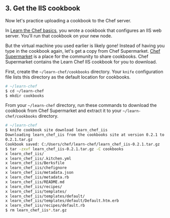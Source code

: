## 3. Get the IIS cookbook

Now let's practice uploading a cookbook to the Chef server.

In [Learn the Chef basics](/tutorials/learn-the-basics/windows/free/), you wrote a cookbook that configures an IIS web server. You'll run that cookbook on your new node.

But the virtual machine you used earlier is likely gone! Instead of having you type in the cookbook again, let's get a copy from Chef Supermarket. [Chef Supermarket](https://supermarket.chef.io/) is a place for the community to share cookbooks. Chef Supermarket contains the Learn Chef IIS cookbook for you to download.

First, create the <code class="file-path">~/learn-chef/cookbooks</code> directory. Your `knife` configuration file lists this directory as the default location for cookbooks.

```bash
# ~/learn-chef
$ cd ~/learn-chef
$ mkdir cookbooks
```

From your <code class="file-path">~/learn-chef</code> directory, run these commands to download the cookbook from Chef Supermarket and extract it to your <code class="file-path">~/learn-chef/cookbooks</code> directory.

```bash
# ~/learn-chef
$ knife cookbook site download learn_chef_iis
Downloading learn_chef_iis from the cookbooks site at version 0.2.1 to C:/Users/chef/learn-chef/learn_chef_iis-
0.2.1.tar.gz
Cookbook saved: C:/Users/chef/learn-chef/learn_chef_iis-0.2.1.tar.gz
$ tar -zxvf learn_chef_iis-0.2.1.tar.gz -C cookbooks
x learn_chef_iis/
x learn_chef_iis/.kitchen.yml
x learn_chef_iis/Berksfile
x learn_chef_iis/chefignore
x learn_chef_iis/metadata.json
x learn_chef_iis/metadata.rb
x learn_chef_iis/README.md
x learn_chef_iis/recipes/
x learn_chef_iis/templates/
x learn_chef_iis/templates/default/
x learn_chef_iis/templates/default/Default.htm.erb
x learn_chef_iis/recipes/default.rb
$ rm learn_chef_iis*.tar.gz
```
